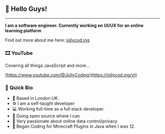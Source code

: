 ## 👋 Hello Guys! 
---
**I am a software engineer. Currently working on UI/UX for an online learning platform**

Find out more about me here: [jollycod.ing](https://jollycod.ing/me)

### 🎞️ YouTube

Covering all things JavaScript and more...

[https://www.youtube.com/@JollyCoding](https://jollycod.ing/yt)


### 👨 Quick Bio
* 🏢 Based in London UK.
* ⚙️ I am a self-taught developer
* 💻 Working full-time as a full stack developer.
* 🌱 Doing open source where I can
* 💬 Very passionate about online data control/privacy.
* 🏢 Began Coding for Minecraft Plugins in Java when I was 12.

